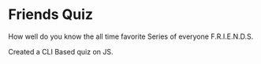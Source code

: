 # Friends Quiz 

How well do you know the all time favorite Series of everyone F.R.I.E.N.D.S.

Created a CLI Based quiz on JS.